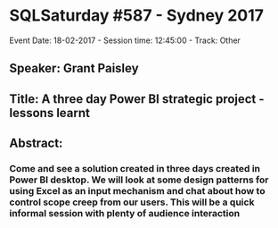 # SQLSaturday #587 - Sydney 2017
Event Date: 18-02-2017 - Session time: 12:45:00 - Track: Other
## Speaker: Grant Paisley
## Title: A three day Power BI strategic project - lessons learnt
## Abstract:
### Come and see a solution created in three days created in Power BI desktop.  We will look at some design patterns for using Excel as an input mechanism and chat about how to control scope creep from our users.   This will be a quick informal session with plenty of audience interaction

